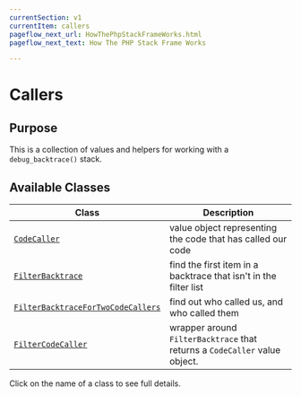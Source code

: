 ```yaml
---
currentSection: v1
currentItem: callers
pageflow_next_url: HowThePhpStackFrameWorks.html
pageflow_next_text: How The PHP Stack Frame Works

---
```


# Callers

## Purpose

This is a collection of values and helpers for working with a `debug_backtrace()` stack.

## Available Classes

Class | Description
------|------------
[`CodeCaller`](CodeCaller.html) | value object representing the code that has called our code
[`FilterBacktrace`](FilterBacktrace.html) | find the first item in a backtrace that isn't in the filter list
[`FilterBacktraceForTwoCodeCallers`](FilterBacktraceForTwoCodeCallers.html) | find out who called us, and who called them
[`FilterCodeCaller`](FilterCodeCaller.html) | wrapper around `FilterBacktrace` that returns a `CodeCaller` value object.

Click on the name of a class to see full details.
